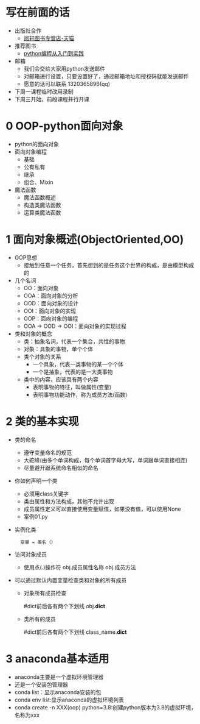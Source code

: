 # 写在前面的话
- 出版社合作
    - [阅轩图书专营店-天猫](https://detail.tmall.com/item.htm?spm=a1z10.3-b-s.w4011-22499701677.85.46ca4ef81y2bRF&id=600399921651&rn=36c70e3a4e86336b2109855986373e1f&abbucket=20)
- 推荐图书
    - [python编程从入门到实践](https://detail.tmall.com/item.htm?spm=a1z10.3-b-s.w4011-22499701677.85.46ca4ef81y2bRF&id=600399921651&rn=36c70e3a4e86336b2109855986373e1f&abbucket=20)
- 邮箱
    - 我们会交给大家用python发送邮件
    - 对邮箱进行设置，只要设置好了，通过邮箱地址和授权码就能发送邮件
    - 愿意的话可以联系 1320365896(qq)
- 下周一课程临时改用录制
- 下周三开始，前段课程并行开课

# 0 OOP-python面向对象
- python的面向对象
- 面向对象编程
    - 基础
    - 公有私有
    - 继承
    - 组合、Mixin
- 魔法函数
    - 魔法函数概述
    - 构造类魔法函数
    - 运算类魔法函数

# 1 面向对象概述(ObjectOriented,OO)
- OOP思想
    - 接触到任意一个任务，首先想到的是任务这个世界的构成，是由模型构成的
- 几个名词
    - OO：面向对象
    - OOA：面向对象的分析
    - OOD：面向对象的设计
    - OOI：面向对象的实现
    - OOP：面向对象的编程
    - OOA -> OOD -> OOI：面向对象的实现过程 
- 类和对象的概念
    - 类：抽象名词，代表一个集合，共性的事物
    - 对象：具象的事物，单个个体
    - 类个对象的关系
        - 一个具象，代表一类事物的某一个个体
        - 一个是抽象，代表的是一大类事物
    - 类中的内容，应该具有两个内容
        - 表明事物的特征，叫做属性(变量)
        - 表明事物功能动作，称为成员方法(函数)

# 2 类的基本实现
- 类的命名
    - 遵守变量命名的规范
    - 大驼峰(由多个单词构成，每个单词首字母大写，单词跟单词直接相连)
    - 尽量避开跟系统命名相似的命名
- 你如何声明一个类
    - 必须用class关键字
    - 类由属性和方法构成，其他不允许出现
    - 成员属性定义可以直接使用变量赋值，如果没有值，可以使用None
    - 案例01.py
- 实例化类

        变量 = 类名（）
- 访问对象成员
    - 使用点(.)操作符
        obj.成员属性名称
        obj.成员方法
- 可以通过默认内置变量检查类和对象的所有成员
    - 对象所有成员检查
    
        #dict前后各有两个下划线
        obj.__dict__
    - 类所有的成员
    
        #dict前后各有两个下划线
        class_name.__dict__
        

# 3 anaconda基本适用
- anaconda主要是一个虚拟环境管理器
- 还是一个安装包管理器
- conda list：显示anaconda安装的包
- conda env list:显示anaconda的虚拟环境列表
- conda create -n XXX(oop) python=3.8:创建python版本为3.8的虚拟环境，名称为xxx